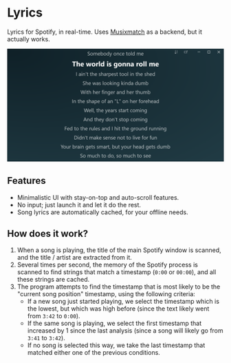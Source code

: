 Lyrics
======

Lyrics for Spotify, in real-time. Uses [Musixmatch](https://www.musixmatch.com) as a backend,
but it actually works.

![Screenshot](Assets/screenshot.png)

## Features
- Minimalistic UI with stay-on-top and auto-scroll features.
- No input; just launch it and let it do the rest.
- Song lyrics are automatically cached, for your offline needs.

## How does it work?
1. When a song is playing, the title of the main Spotify window is scanned,
   and the title / artist are extracted from it.
2. Several times per second, the memory of the Spotify process is scanned to find
   strings that match a timestamp (`0:00` or `00:00`), and all these strings are cached.
3. The program attempts to find the timestamp that is most likely to be the "current
   song position" timestamp, using the following criteria:
   - If a new song just started playing, we select the timestamp which is the lowest,
     but which was high before (since the text likely went from `3:42` to `0:00`).
   - If the same song is playing, we select the first timestamp that increased by 1
     since the last analysis (since a song will likely go from `3:41` to `3:42`).
   - If no song is selected this way, we take the last timestamp that matched either
     one of the previous conditions.
